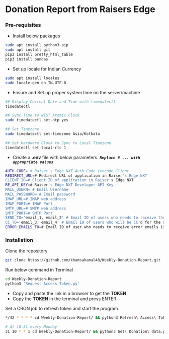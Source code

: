 # Donation Report from Raisers Edge

### Pre-requisites
- Install below packages

```bash
sudo apt install python3-pip
sudo apt install git
pip3 install pretty_html_table
pip3 install pandas
```

- Set up locale for Indian Currency

```bash
sudo apt install locales
sudo locale-gen en_IN.UTF-8
```

- Ensure and Set up proper system time on the server/machine

```bash
## Display Current Date and Time with timedatectl
timedatectl

## Sync Time to NIST Atomic Clock
sudo timedatectl set-ntp yes

## Set Timezone
sudo timedatectl set-timezone Asia/Kolkata

## Set Hardware Clock to Sync to Local Timezone
timedatectl set-local-rtc 1
```

- Create a **.env** file with below parameters. ***`Replace # ... with appropriate values`***

```bash
AUTH_CODE= # Raiser's Edge NXT Auth Code (encode Client 
REDIRECT_URL=# Redirect URL of application in Raiser's Edge NXT
CLIENT_ID=# Client ID of application in Raiser's Edge NXT
RE_API_KEY=# Raiser's Edge NXT Developer API Key
MAIL_USERN= # Email Username
MAIL_PASSWORD= # Email password
IMAP_URL=# IMAP web address
IMAP_PORT=# IMAP Port
SMTP_URL=# SMTP web address
SMTP_PORT=# SMTP Port
SEND_TO='email_1, email_2' # Email ID of users who needs to receive the report
CC_TO='email_3, email_4' # Email ID of users who will be CC'd for the report
ERROR_EMAILS_TO=# Email ID of user who needs to receive error emails (if any)
```

### Installation
Clone the repository
```bash
git clone https://github.com/khamsakamal48/Weekly-Donation-Report.git
```

Run below command in Terminal
```bash
cd Weekly-Donation-Report
python3 'Request Access Token.py'
```
- Copy and paste the link in a browser to get the **TOKEN**
- Copy the **TOKEN** in the terminal and press ENTER


Set a CRON job to refresh token and start the program
```bash
*/42 * * * * cd Weekly-Donation-Report/ && python3 Refresh\ Access\ Token.py > /dev/null 2>&1

# At 10:31 every Monday
31 10 * * 1 cd Weekly-Donation-Report/ && python3 Get\ Donation\ data.py > /dev/null 2>&1
```